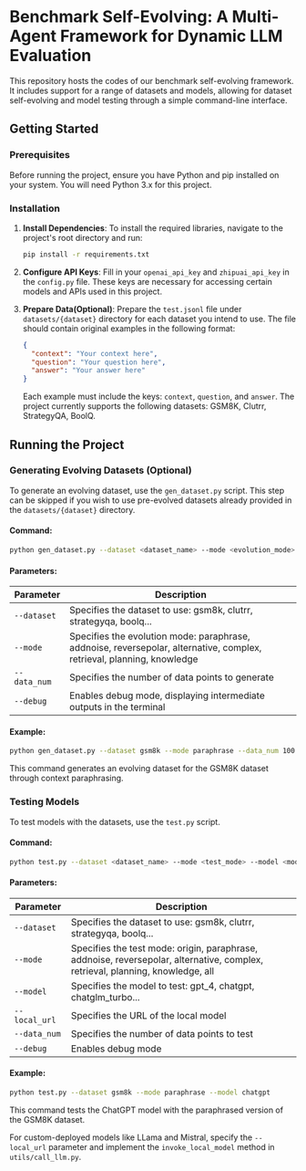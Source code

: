 # Benchmark Self-Evolving: A Multi-Agent Framework for Dynamic LLM Evaluation


This repository hosts the codes of our benchmark self-evolving framework. It includes support for a range of datasets and models, allowing for dataset self-evolving and model testing through a simple command-line interface.

## Getting Started

### Prerequisites

Before running the project, ensure you have Python and pip installed on your system. You will need Python 3.x for this project.

### Installation

1. **Install Dependencies**: To install the required libraries, navigate to the project's root directory and run:
   
   ```bash
   pip install -r requirements.txt
   ```
   
2. **Configure API Keys**: Fill in your `openai_api_key` and `zhipuai_api_key` in the `config.py` file. These keys are necessary for accessing certain models and APIs used in this project.

3. **Prepare Data(Optional)**: Prepare the `test.jsonl` file under `datasets/{dataset}` directory for each dataset you intend to use. The file should contain original examples in the following format:
   
   ```json
   {
     "context": "Your context here",
     "question": "Your question here",
     "answer": "Your answer here"
   }
   ```
   Each example must include the keys: `context`, `question`, and `answer`. The project currently supports the following datasets: GSM8K, Clutrr, StrategyQA, BoolQ.

## Running the Project

### Generating Evolving Datasets (Optional)

To generate an evolving dataset, use the `gen_dataset.py` script. This step can be skipped if you wish to use pre-evolved datasets already provided in the `datasets/{dataset}` directory.

#### Command:
```bash
python gen_dataset.py --dataset <dataset_name> --mode <evolution_mode> --data_num <number_of_data> [--debug]
```

#### Parameters:

| Parameter    | Description                                                  |
| ------------ | ------------------------------------------------------------ |
| `--dataset`  | Specifies the dataset to use: gsm8k, clutrr, strategyqa, boolq... |
| `--mode`     | Specifies the evolution mode: paraphrase, addnoise, reversepolar, alternative, complex, retrieval, planning, knowledge |
| `--data_num` | Specifies the number of data points to generate              |
| `--debug`    | Enables debug mode, displaying intermediate outputs in the terminal |

#### Example:
```bash
python gen_dataset.py --dataset gsm8k --mode paraphrase --data_num 100
```
This command generates an evolving dataset for the GSM8K dataset through context paraphrasing.

### Testing Models

To test models with the datasets, use the `test.py` script.

#### Command:
```bash
python test.py --dataset <dataset_name> --mode <test_mode> --model <model_name> --data_num <number_of_data> [--local_url <url>] [--debug]
```

#### Parameters:

| Parameter    | Description |
| ------------ | ----------- |
| `--dataset`  | Specifies the dataset to use: gsm8k, clutrr, strategyqa, boolq... |
| `--mode`     | Specifies the test mode: origin, paraphrase, addnoise, reversepolar, alternative, complex, retrieval, planning, knowledge, all |
| `--model`    | Specifies the model to test: gpt_4, chatgpt, chatglm_turbo... |
| `--local_url`| Specifies the URL of the local model |
| `--data_num` | Specifies the number of data points to test |
| `--debug`    | Enables debug mode |

#### Example:
```bash
python test.py --dataset gsm8k --mode paraphrase --model chatgpt
```
This command tests the ChatGPT model with the paraphrased version of the GSM8K dataset.

For custom-deployed models like LLama and Mistral, specify the `--local_url` parameter and implement the `invoke_local_model` method in `utils/call_llm.py`.

